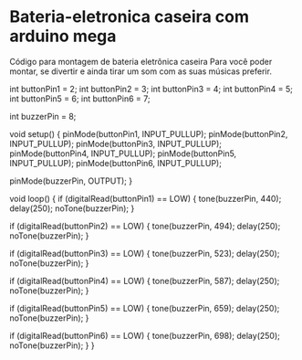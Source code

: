 # Bateria-eletronica caseira com arduino mega
Código para montagem de bateria eletrônica caseira
Para você poder montar, se divertir e ainda tirar um som com as suas músicas preferir.

int buttonPin1 = 2;
int buttonPin2 = 3;
int buttonPin3 = 4;
int buttonPin4 = 5;
int buttonPin5 = 6;
int buttonPin6 = 7;

int buzzerPin = 8;

void setup() {
  pinMode(buttonPin1, INPUT_PULLUP);
  pinMode(buttonPin2, INPUT_PULLUP);
  pinMode(buttonPin3, INPUT_PULLUP);
  pinMode(buttonPin4, INPUT_PULLUP);
  pinMode(buttonPin5, INPUT_PULLUP);
  pinMode(buttonPin6, INPUT_PULLUP);

  pinMode(buzzerPin, OUTPUT);
}

void loop() {
  if (digitalRead(buttonPin1) == LOW) {
    tone(buzzerPin, 440);
    delay(250);
    noTone(buzzerPin);
  }

  if (digitalRead(buttonPin2) == LOW) {
    tone(buzzerPin, 494);
    delay(250);
    noTone(buzzerPin);
  }

  if (digitalRead(buttonPin3) == LOW) {
    tone(buzzerPin, 523);
    delay(250);
    noTone(buzzerPin);
  }

  if (digitalRead(buttonPin4) == LOW) {
    tone(buzzerPin, 587);
    delay(250);
    noTone(buzzerPin);
  }

  if (digitalRead(buttonPin5) == LOW) {
    tone(buzzerPin, 659);
    delay(250);
    noTone(buzzerPin);
  }

  if (digitalRead(buttonPin6) == LOW) {
    tone(buzzerPin, 698);
    delay(250);
    noTone(buzzerPin);
  }
}

